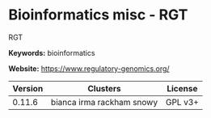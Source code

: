 # Bioinformatics misc - RGT

RGT

**Keywords:** bioinformatics

**Website:** <https://www.regulatory-genomics.org/>

| Version | Clusters | License |
| ------- | -------- | ------- |
| 0.11.6 | bianca irma rackham snowy | GPL v3+ |
